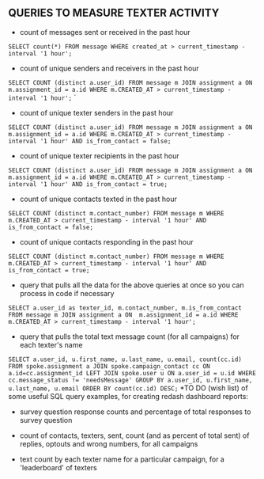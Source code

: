 ## QUERIES TO MEASURE TEXTER ACTIVITY

* count of messages sent or received in the past hour

`SELECT count(*)
FROM message
WHERE created_at > current_timestamp - interval '1 hour';
`

* count of unique senders and receivers in the past hour

`SELECT COUNT (distinct a.user_id)
FROM message m
JOIN assignment a
ON m.assignment_id = a.id
WHERE m.CREATED_AT > current_timestamp - interval '1 hour';`
`
* count of unique texter senders in the past hour

`
SELECT COUNT (distinct a.user_id)
FROM message m
JOIN assignment a
ON m.assignment_id = a.id
WHERE m.CREATED_AT > current_timestamp - interval '1 hour'
AND is_from_contact = false;
`

* count of unique texter recipients in the past hour

`
SELECT COUNT (distinct a.user_id)
FROM message m
JOIN assignment a
ON m.assignment_id = a.id
WHERE m.CREATED_AT > current_timestamp - interval '1 hour'
AND is_from_contact = true;
`

* count of unique contacts texted in the past hour

`
SELECT COUNT (distinct m.contact_number)
FROM message m
WHERE m.CREATED_AT > current_timestamp - interval '1 hour'
AND is_from_contact = false;
`

* count of unique contacts responding in the past hour

`
SELECT COUNT (distinct m.contact_number)
FROM message m
WHERE m.CREATED_AT > current_timestamp - interval '1 hour'
AND is_from_contact = true;
`

* query that pulls all the data for the above queries at once so you can process in code if necessary

`
SELECT a.user_id as texter_id, m.contact_number, m.is_from_contact
FROM message m
JOIN assignment a
ON  m.assignment_id = a.id
WHERE m.CREATED_AT > current_timestamp - interval '1 hour';
`
* query that pulls the total text message count (for all campaigns) for each texter's name

`
SELECT a.user_id, u.first_name, u.last_name, u.email, count(cc.id)
FROM spoke.assignment a
JOIN spoke.campaign_contact cc ON a.id=cc.assignment_id
LEFT JOIN spoke.user u ON a.user_id = u.id
WHERE cc.message_status != 'needsMessage'
GROUP BY a.user_id, u.first_name, u.last_name, u.email
ORDER BY count(cc.id) DESC;
`
*TO DO (wish list) of some useful SQL query examples, for creating redash dashboard reports:

* survey question response counts and percentage of total responses to survey question

* count of contacts, texters, sent, count (and as percent of total sent) of replies, optouts and wrong numbers, for all campaigns

* text count by each texter name for a particular campaign, for a 'leaderboard' of texters

